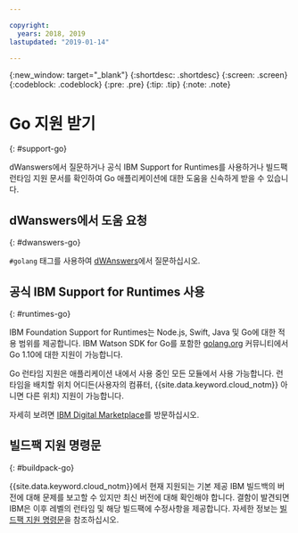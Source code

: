 ```yaml
---

copyright:
  years: 2018, 2019
lastupdated: "2019-01-14"

---
```


{:new_window: target="_blank"}
{:shortdesc: .shortdesc}
{:screen: .screen}
{:codeblock: .codeblock}
{:pre: .pre}
{:tip: .tip}
{:note: .note}

# Go 지원 받기
{: #support-go}

dWanswers에서 질문하거나 공식 IBM Support for Runtimes를 사용하거나 빌드팩 런타임 지원 문서를 확인하여 Go 애플리케이션에 대한 도움을 신속하게 받을 수 있습니다.

## dWanswers에서 도움 요청
{: #dwanswers-go}

`#golang` 태그를 사용하여 [dWAnswers](https://developer.ibm.com/answers/topics/golang.html)에서 질문하십시오.

## 공식 IBM Support for Runtimes 사용
{: #runtimes-go}

IBM Foundation Support for Runtimes는 Node.js, Swift, Java 및 Go에 대한 적용 범위를 제공합니다. IBM Watson SDK for Go를 포함한 [golang.org](https://golang.org/) 커뮤니티에서 Go 1.10에 대한 지원이 가능합니다. 

Go 런타임 지원은 애플리케이션 내에서 사용 중인 모든 모듈에서 사용 가능합니다. 런타임을 배치할 위치 어디든(사용자의 컴퓨터, {{site.data.keyword.cloud_notm}} 아니면 다른 위치) 지원이 가능합니다.

자세히 보려면 [IBM Digital Marketplace](https://www.ibm.com/us-en/marketplace/support-for-runtimes)를 방문하십시오.

## 빌드팩 지원 명령문
{: #buildpack-go}

{{site.data.keyword.cloud_notm}}에서 현재 지원되는 기본 제공 IBM 빌드백의 버전에 대해 문제를 보고할 수 있지만 최신 버전에 대해 확인해야 합니다. 결함이 발견되면 IBM은 이후 레벨의 런타임 및 해당 빌드팩에 수정사항을 제공합니다. 자세한 정보는 [빌드팩 지원 명령문](/docs/runtimes/common/buildpackSupport.html)을 참조하십시오.
